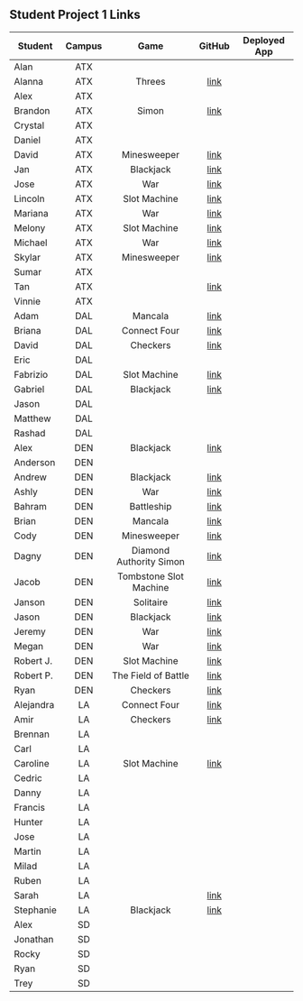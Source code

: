 ## Student Project 1 Links

| Student | Campus | Game | GitHub | Deployed App |
|---|:---:|:---:|:---:|:---:|
| Alan | ATX |  |  |  |
| Alanna | ATX | Threes | [link](https://github.com/celentanoad/Threes) |  |
| Alex | ATX |  |  |  |
| Brandon | ATX | Simon | [link](https://github.com/bcarteratx/project1-simon) |  |
| Crystal | ATX |  |  |  |
| Daniel | ATX |  |  |  |
| David | ATX | Minesweeper | [link](https://github.com/DavidStinson/mineland) |  |
| Jan | ATX | Blackjack | [link](https://github.com/jlee8020/project-blackjack) |  |
| Jose | ATX | War | [link](https://github.com/newguy-cyber/WAR-Game2) |  |
| Lincoln | ATX | Slot Machine | [link](https://github.com/lincolnyouree/slot-machine-project-1) |  |
| Mariana | ATX | War | [link](https://github.com/MBJaeger/war) |  |
| Melony | ATX | Slot Machine | [link](https://github.com/msegnit/slot-machine) |  |
| Michael | ATX | War | [link](https://github.com/mlackey9601/War) |  |
| Skylar | ATX | Minesweeper | [link](https://github.com/skylarw19/Minesweeper) |  |
| Sumar | ATX |  |  |  |
| Tan | ATX |  | [link](https://github.com/zeroxposur18/Project-One) |  |
| Vinnie | ATX |  |  |  |
| Adam | DAL | Mancala | [link](https://github.com/azebolsky/Mancala) |  |
| Briana | DAL | Connect Four | [link](https://github.com/bnfisher4/project-1) |  |
| David | DAL | Checkers | [link](https://github.com/fastlane27/checkers-game) |  |
| Eric | DAL |  |  |  |
| Fabrizio | DAL | Slot Machine | [link](https://github.com/fabo22/slot-machine-game) |  |
| Gabriel | DAL | Blackjack | [link](https://github.com/gar0085/blackjack-game) |  |
| Jason | DAL |  |  |  |
| Matthew | DAL |  |  |  |
| Rashad | DAL |  |  |  |
| Alex | DEN | Blackjack | [link](https://github.com/Jennings6248/BlackJack) |  |
| Anderson | DEN |  |  |  |
| Andrew | DEN | Blackjack | [link](https://github.com/aclark13861/Black-jack) |  |
| Ashly | DEN | War | [link](https://github.com/ashmeeee/War) |  |
| Bahram | DEN | Battleship | [link](https://github.com/movlan/sei-cc-07-project-1) |  |
| Brian | DEN | Mancala | [link](https://github.com/brianbellini/Mancala) |  |
| Cody | DEN | Minesweeper | [link](https://github.com/CodyLHart/minesweeper) |  |
| Dagny | DEN | Diamond Authority Simon | [link](https://github.com/DagnyJay/diamond-authority-simon) |  |
| Jacob | DEN | Tombstone Slot Machine | [link](https://github.com/LaunchPad90/TombstoneSlotMachine) |  |
| Janson | DEN | Solitaire | [link](https://github.com/jayjaybunce/Solitaire-JS) |  |
| Jason | DEN | Blackjack | [link](https://github.com/JasonCasse/Blackjack) |  |
| Jeremy | DEN | War | [link](https://github.com/TheJoo44/War-Game) |  |
| Megan | DEN | War | [link](https://github.com/meganforgey/WAR) |  |
| Robert J. | DEN | Slot Machine | [link](https://github.com/rjohnson0707/Slot-Machine) |  |
| Robert P. | DEN | The Field of Battle | [link](https://github.com/rperillo1/The-Field-of-Battle) |  |
| Ryan | DEN | Checkers | [link](https://github.com/Ryan-Finch/Checkers) |  |
| Alejandra | LA | Connect Four | [link](https://github.com/patinoale/project1-connect-four) |  |
| Amir | LA | Checkers | [link](https://git.generalassemb.ly/Amir94/Checkers-Game) |  |
| Brennan | LA |  |  |  |
| Carl | LA |  |  |  |
| Caroline | LA | Slot Machine | [link](https://github.com/H-b8/slot-machine-game) |  |
| Cedric | LA |  |  |  |
| Danny | LA |  |  |  |
| Francis | LA |  |  |  |
| Hunter | LA |  |  |  |
| Jose | LA |  |  |  |
| Martin | LA |  |  |  |
| Milad | LA |  |  |  |
| Ruben | LA |  |  |  |
| Sarah | LA |  | [link](https://github.com/arghmatey/project1) |  |
| Stephanie | LA | Blackjack | [link](https://github.com/skimalee/blackjack) |  |
| Alex | SD |  |  |  |
| Jonathan | SD |  |  |  |
| Rocky | SD |  |  |  |
| Ryan | SD |  |  |  |
| Trey | SD |  |  |  |

